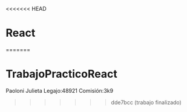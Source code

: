 <<<<<<< HEAD
# React
=======
# TrabajoPracticoReact

Paoloni Julieta
Legajo:48921
Comisión:3k9
>>>>>>> dde7bcc (trabajo  finalizado)
